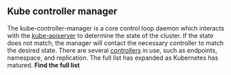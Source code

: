 ## Kube controller manager ##

The kube-controller-manager is a core control loop daemon which interacts with the [kube-apiserver](kube-apiserver.md) to determine the state of the cluster.
If the state does not match, the manager will contact the necessary controller to match the desired state.
There are several [controllers](controller.md) in use, such as endpoints, namespace, and replication.
The full list has expanded as Kubernetes has matured.
**Find the full list**
